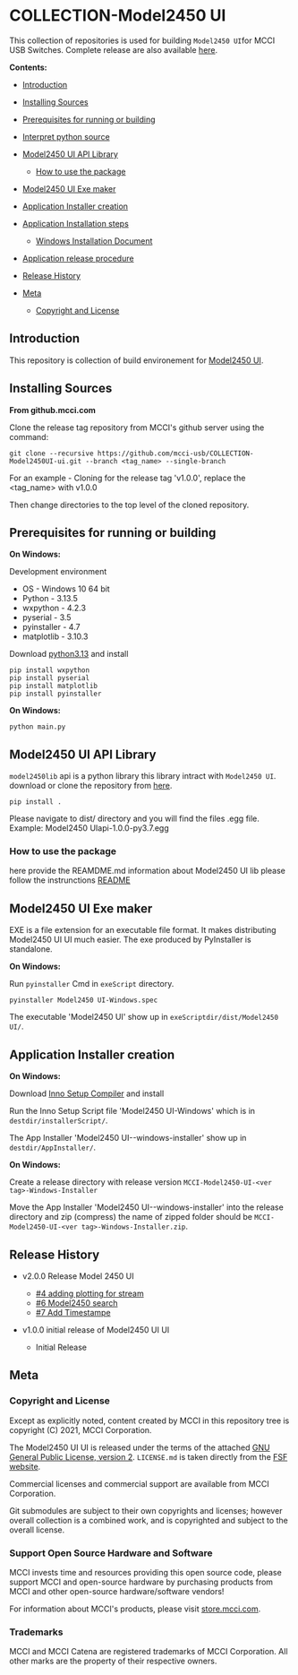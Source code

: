 # COLLECTION-Model2450 UI

This collection of repositories is used for building `Model2450 UI`for MCCI USB Switches. Complete release are also available [here](https://github.com/mcci-usb/COLLECTION-model2450-ui/releases/).

**Contents:**
<!--
  This TOC uses the VS Code markdown TOC extension AlanWalk.markdown-toc.
  We strongly recommend updating using VS Code, the markdown-toc extension and the
  bierner.markdown-preview-github-styles extension. Note that if you are using
  VS Code 1.29 and Markdown TOC 1.5.6, https://github.com/AlanWalk/markdown-toc/issues/65
  applies -- you must change your line-ending to some non-auto value in Settings>
  Text Editor>Files.  `\n` works for me.
-->
<!-- markdownlint-disable MD033 MD004 -->
<!-- markdownlint-capture -->
<!-- markdownlint-disable -->
<!-- TOC depthFrom:2 updateOnSave:true -->

- [Introduction](#introduction)
- [Installing Sources](#installing-sources)
- [Prerequisites for running or building](#prerequisites-for-running-or-building)
- [Interpret python source](#interpret-python-source)

- [Model2450 UI API Library](#model2450-ui-api-library)
  - [How to use the package](#how-to-use-the-package)
- [Model2450 UI Exe maker](#model2450-ui-exe-maker)
- [Application Installer creation](#application-installer-creation)
- [Application Installation steps](#application-installation-steps)
  - [Windows Installation Document](#windows-installation-document)
- [Application release procedure](#application-release-procedure)
- [Release History](#release-history)
- [Meta](#meta)
  - [Copyright and License](#copyright-and-license)

<!-- /TOC -->
<!-- markdownlint-restore -->
<!-- Due to a bug in Markdown TOC, the table is formatted incorrectly if tab indentation is set other than 4. Due to another bug, this comment must be *after* the TOC entry. -->

## Introduction

This repository is collection of build environement for [Model2450 UI](https://github.com/mcci-usb/Model2450UI).

## Installing Sources

<strong>From github.mcci.com</strong>

Clone the release tag repository from MCCI's github server using the command:

```shell
git clone --recursive https://github.com/mcci-usb/COLLECTION-Model2450UI-ui.git --branch <tag_name> --single-branch
```

For an example - Cloning for the release tag 'v1.0.0', replace the <tag_name> with v1.0.0 

Then change directories to the top level of the cloned repository.

## Prerequisites for running or building

<strong>On Windows:</strong>

Development environment

* OS - Windows 10 64 bit
* Python - 3.13.5
* wxpython - 4.2.3
* pyserial - 3.5
* pyinstaller - 4.7
* matplotlib - 3.10.3

Download [python3.13](https://www.python.org/ftp/python/3.13.0/python-3.13.0-amd64.exe) and install

```shell
pip install wxpython
pip install pyserial
pip install matplotlib
pip install pyinstaller
```

<strong>On Windows:</strong>

```shell
python main.py
```

## Model2450 UI API Library

`model2450lib` api is a python library this library intract with `Model2450 UI`.
download or clone the repository from [here](https://github.com/mcci-usb/Model2450).

```shell
pip install .
```

Please navigate to dist/ directory and you will find the files .egg file. Example: Model2450 UIapi-1.0.0-py3.7.egg

### How to use the package

here provide the REAMDME.md information about Model2450 UI lib please follow the instrunctions [README](https://github.com/mcci-usb/COLLECTION-model2450-ui/blob/main/README.md)

## Model2450 UI Exe maker

EXE is a file extension for an executable file format. It makes distributing Model2450 UI UI much easier. The exe produced by PyInstaller is standalone.

<strong>On Windows:</strong>

Run `pyinstaller` Cmd in `exeScript` directory.

```shell
pyinstaller Model2450 UI-Windows.spec
```

The executable 'Model2450 UI' show up in `exeScriptdir/dist/Model2450 UI/`.

## Application Installer creation

<strong>On Windows:</strong>

Download [Inno Setup Compiler](https://jrsoftware.org/isdl.php#stable) and install

Run the Inno Setup Script file 'Model2450 UI-Windows' which is in `destdir/installerScript/`.

The App Installer 'Model2450 UI-<ver tag>-windows-installer' show up in `destdir/AppInstaller/`.

<strong>On Windows:</strong>

Create a release directory with release version `MCCI-Model2450-UI-<ver tag>-Windows-Installer`

Move the App Installer 'Model2450 UI-<ver tag>-windows-installer' into the release directory and zip (compress)
the name of zipped folder should be  `MCCI-Model2450-UI-<ver tag>-Windows-Installer.zip`.


## Release History

- v2.0.0 Release Model 2450 UI

    -  [#4 adding plotting for stream ](https://github.com/mcci-usb/model2450-ui/commit/d837fcad54a1a84dd0a923c8f14cc0e69c29011c)
    -  [#6 Model2450 search](https://github.com/mcci-usb/model2450-ui/commit/e47b86699ee8f850378dfbb29ad00de6c4a3fdc9)
    - [#7 Add Timestampe](https://github.com/mcci-usb/model2450-ui/commit/cb856f3cb22b2ad906e27d251c203b86fca10121)
- v1.0.0 initial release of Model2450 UI UI

  - Initial Release

## Meta

### Copyright and License

Except as explicitly noted, content created by MCCI in this repository tree is copyright (C) 2021, MCCI Corporation.
  
The Model2450 UI UI is released under the terms of the attached [GNU General Public License, version 2](./LICENSE.md). `LICENSE.md` is taken directly from the [FSF website](http://www.gnu.org/licenses/old-licenses/gpl-2.0.md).

Commercial licenses and commercial support are available from MCCI Corporation.

Git submodules are subject to their own copyrights and licenses; however overall collection is a combined work, and is copyrighted and subject to the overall license.

### Support Open Source Hardware and Software

MCCI invests time and resources providing this open source code, please support MCCI and open-source hardware by purchasing products from MCCI and other open-source hardware/software vendors!

For information about MCCI's products, please visit [store.mcci.com](https://store.mcci.com/).

### Trademarks

MCCI and MCCI Catena are registered trademarks of MCCI Corporation. All other marks are the property of their respective owners.
